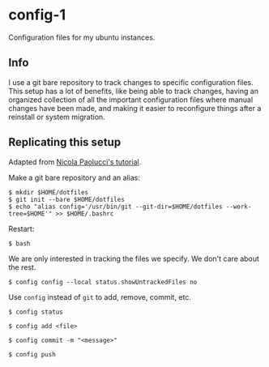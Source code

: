 # config-1

Configuration files for my ubuntu instances.

## Info

I use a git bare repository to track changes to specific configuration files. This setup has a lot of benefits, like being able to track changes, having an organized collection of all the important configuration files where manual changes have been made, and making it easier to reconfigure things after a reinstall or system migration.

## Replicating this setup

Adapted from [Nicola Paolucci's tutorial](https://www.atlassian.com/git/tutorials/dotfiles).

Make a git bare repository and an alias:
```
$ mkdir $HOME/dotfiles
$ git init --bare $HOME/dotfiles
$ echo "alias config='/usr/bin/git --git-dir=$HOME/dotfiles --work-tree=$HOME'" >> $HOME/.bashrc
```

Restart:
```
$ bash
```
We are only interested in tracking the files we specify. We don't care about the rest.
```
$ config config --local status.showUntrackedFiles no
```
Use `config` instead of `git` to add, remove, commit, etc.
```
$ config status
```
```
$ config add <file>
```
```
$ config commit -m "<message>"
```
```
$ config push
```
